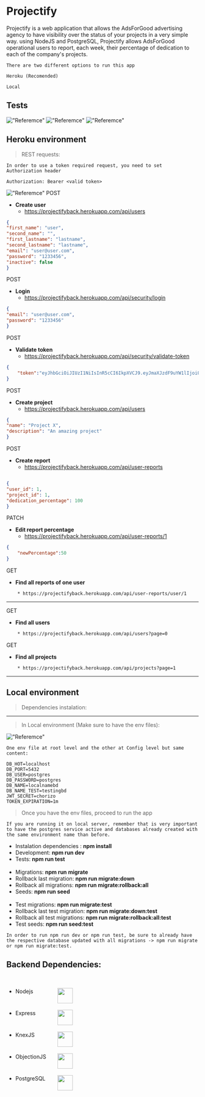 # Projectify
Projectify is a web application that allows the AdsForGood advertising agency to have visibility over
the status of your projects in a very simple way. using NodeJS and PostgreSQL, Projectify
allows AdsForGood operational users to report, each week, their percentage of dedication to each of the company's projects.

```
There are two different options to run this app

Heroku (Recomended)

Local
```
## Tests
!["Referemce"](./Screenshots/tests.png)
!["Referemce"](./Screenshots/amount.png)
!["Referemce"](./Screenshots/coverage_summary.png)
## Heroku environment
> REST requests:

```
In order to use a token required request, you need to set Authorization header

Authorization: Bearer <valid token>
```
!["Referemce"](./Screenshots/auth.png)
POST
* **Create user**
    * https://projectifyback.herokuapp.com/api/users

``` JSON
{
"first_name": "user",
"second_name": "",
"first_lastname": "lastname",
"second_lastname": "lastname",
"email": "user@user.com",
"password": "1233456",
"inactive": false
}
```

POST
* **Login**
    * https://projectifyback.herokuapp.com/api/security/login
``` JSON
{
"email": "user@user.com",
"password": "1233456"
}
```


POST
* **Validate token**
    * https://projectifyback.herokuapp.com/api/security/validate-token
```JSON
{
    "token":"eyJhbGciOiJIUzI1NiIsInR5cCI6IkpXVCJ9.eyJmaXJzdF9uYW1lIjoiQW5kcmVzIiwiZmlyc3RfbGFzdG5hbWUiOiJDb3JyZWRvciIsImVtYWlsIjoienp6QGUuY29tIiwiaW5hY3RpdmUiOmZhbHNlLCJpYXQiOjE2NDI5OTA0NDcsImV4cCI6MTY0Mjk5MDQ2Mn0.Rw4vYw_lGmReIj4IN6x7noIGEF-FRX7tMi3Nbu0jNv8"
}
```
POST
* **Create project**
    * https://projectifyback.herokuapp.com/api/users
```JSON
{
"name": "Project X",
"description": "An amazing project"
}
```
POST
* **Create report**
    * https://projectifyback.herokuapp.com/api/user-reports
```JSON

{
"user_id": 1,
"project_id": 1,
"dedication_percentage": 100
}
```

PATCH
* **Edit report percentage**
    * https://projectifyback.herokuapp.com/api/user-reports/1
```JSON
{
    "newPercentage":50
}
```

GET
* **Find all reports of one user**
```
    * https://projectifyback.herokuapp.com/api/user-reports/user/1

```
---

GET
* **Find all users**
```
    * https://projectifyback.herokuapp.com/api/users?page=0

```

GET
* **Find all projects**
```
    * https://projectifyback.herokuapp.com/api/projects?page=1

```
---


## Local environment

> Dependencies instalation:
---
> In Local environment (Make sure to have the env files):

!["Referemce"](./Screenshots/envreference.png)
```
One env file at root level and the other at Config level but same
content:

DB_HOT=localhost
DB_PORT=5432
DB_USER=postgres
DB_PASSWORD=postgres
DB_NAME=localnamebd
DB_NAME_TEST=testingbd
JWT_SECRET=chorizo
TOKEN_EXPIRATION=1m
```
> Once you have the env files, proceed to run the app
```
If you are running it on local server, remember that is very important to have the postgres service active and databases already created with the same environment name than before.
```
<ul>
<li>Instalation dependencies : <strong>npm install</strong></li>
<li>Development: <strong>npm run dev</strong></li>
<li>Tests: <strong>npm run test</strong></li>
<br>
<li>Migrations: <strong>npm run migrate</strong></li>
<li>Rollback last migration: <strong>npm run migrate:down</strong></li>
<li>Rollback all migrations: <strong>npm run migrate:rollback:all</strong></li>
<li>Seeds: <strong>npm run seed</strong></li>
<br>
<li>Test migrations: <strong>npm run migrate:test</strong></li>
<li>Rollback last test migration: <strong>npm run migrate:down:test</strong></li>
<li>Rollback all test migrations: <strong>npm run migrate:rollback:all:test</strong></li>
<li>Test seeds: <strong>npm run seed:test</strong></li>
</ul>

```
In order to run npm run dev or npm run test, be sure to already have the respective database updated with all migrations -> npm run migrate or npm run migrate:test.
```
## Backend Dependencies:
<br>
<ul>
<li><div style="display:flex; justify-content:space-between; width:150px;">Nodejs <img width="40px" src="https://cdn.pixabay.com/photo/2015/04/23/17/41/node-js-736399_960_720.png"></img></div></li>
<br>
<li><div style="display:flex; justify-content:space-between; width:150px;">Express <img width="40px" src="https://expressjs.com/images/express-facebook-share.png"></img></div></li>
<br>
<li><div style="display:flex; justify-content:space-between; width:150px;">KnexJS <img width="40px" src="https://miro.medium.com/max/1035/1*k0QFBnA2btydUOh7Lwc4wQ.png"></img></div></li>
<br>
<li><div style="display:flex; justify-content:space-between; width:150px;">ObjectionJS <img width="40px" src="https://res.cloudinary.com/practicaldev/image/fetch/s--HYqE1Jzx--/c_limit%2Cf_auto%2Cfl_progressive%2Cq_auto%2Cw_880/https://miro.medium.com/max/832/1%2AxoIcN0IG7F9EV4IJIxb4ag.png"></img></div></li>
<br>
<li><div style="display:flex; justify-content:space-between; width:150px;">PostgreSQL <img width="40px" src="https://download.logo.wine/logo/PostgreSQL/PostgreSQL-Logo.wine.png"></img></div></li>
</ul>
